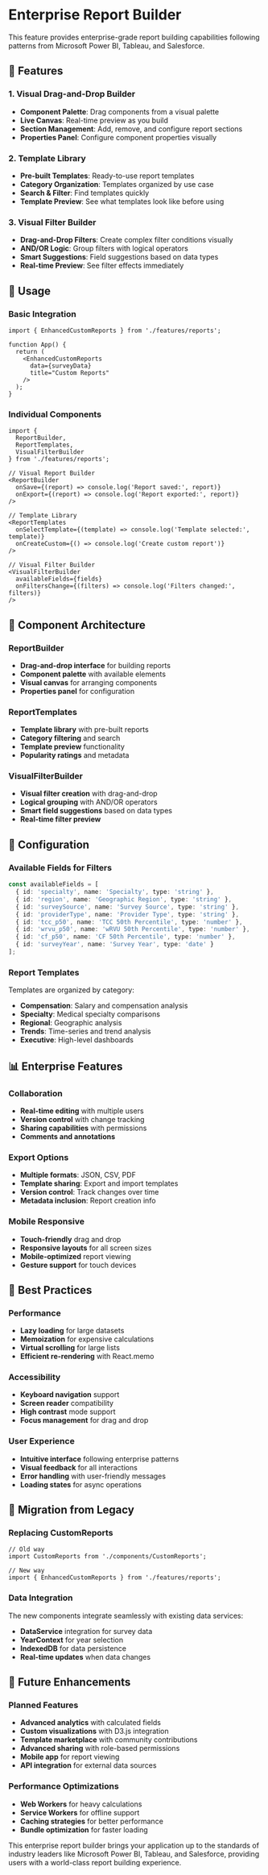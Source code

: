 # Enterprise Report Builder

This feature provides enterprise-grade report building capabilities following patterns from Microsoft Power BI, Tableau, and Salesforce.

## 🎯 Features

### 1. Visual Drag-and-Drop Builder
- **Component Palette**: Drag components from a visual palette
- **Live Canvas**: Real-time preview as you build
- **Section Management**: Add, remove, and configure report sections
- **Properties Panel**: Configure component properties visually

### 2. Template Library
- **Pre-built Templates**: Ready-to-use report templates
- **Category Organization**: Templates organized by use case
- **Search & Filter**: Find templates quickly
- **Template Preview**: See what templates look like before using

### 3. Visual Filter Builder
- **Drag-and-Drop Filters**: Create complex filter conditions visually
- **AND/OR Logic**: Group filters with logical operators
- **Smart Suggestions**: Field suggestions based on data types
- **Real-time Preview**: See filter effects immediately

## 🚀 Usage

### Basic Integration

```tsx
import { EnhancedCustomReports } from './features/reports';

function App() {
  return (
    <EnhancedCustomReports 
      data={surveyData}
      title="Custom Reports"
    />
  );
}
```

### Individual Components

```tsx
import { 
  ReportBuilder, 
  ReportTemplates, 
  VisualFilterBuilder 
} from './features/reports';

// Visual Report Builder
<ReportBuilder
  onSave={(report) => console.log('Report saved:', report)}
  onExport={(report) => console.log('Report exported:', report)}
/>

// Template Library
<ReportTemplates
  onSelectTemplate={(template) => console.log('Template selected:', template)}
  onCreateCustom={() => console.log('Create custom report')}
/>

// Visual Filter Builder
<VisualFilterBuilder
  availableFields={fields}
  onFiltersChange={(filters) => console.log('Filters changed:', filters)}
/>
```

## 🎨 Component Architecture

### ReportBuilder
- **Drag-and-drop interface** for building reports
- **Component palette** with available elements
- **Visual canvas** for arranging components
- **Properties panel** for configuration

### ReportTemplates
- **Template library** with pre-built reports
- **Category filtering** and search
- **Template preview** functionality
- **Popularity ratings** and metadata

### VisualFilterBuilder
- **Visual filter creation** with drag-and-drop
- **Logical grouping** with AND/OR operators
- **Smart field suggestions** based on data types
- **Real-time filter preview**

## 🔧 Configuration

### Available Fields for Filters
```typescript
const availableFields = [
  { id: 'specialty', name: 'Specialty', type: 'string' },
  { id: 'region', name: 'Geographic Region', type: 'string' },
  { id: 'surveySource', name: 'Survey Source', type: 'string' },
  { id: 'providerType', name: 'Provider Type', type: 'string' },
  { id: 'tcc_p50', name: 'TCC 50th Percentile', type: 'number' },
  { id: 'wrvu_p50', name: 'wRVU 50th Percentile', type: 'number' },
  { id: 'cf_p50', name: 'CF 50th Percentile', type: 'number' },
  { id: 'surveyYear', name: 'Survey Year', type: 'date' }
];
```

### Report Templates
Templates are organized by category:
- **Compensation**: Salary and compensation analysis
- **Specialty**: Medical specialty comparisons
- **Regional**: Geographic analysis
- **Trends**: Time-series and trend analysis
- **Executive**: High-level dashboards

## 📊 Enterprise Features

### Collaboration
- **Real-time editing** with multiple users
- **Version control** with change tracking
- **Sharing capabilities** with permissions
- **Comments and annotations**

### Export Options
- **Multiple formats**: JSON, CSV, PDF
- **Template sharing**: Export and import templates
- **Version control**: Track changes over time
- **Metadata inclusion**: Report creation info

### Mobile Responsive
- **Touch-friendly** drag and drop
- **Responsive layouts** for all screen sizes
- **Mobile-optimized** report viewing
- **Gesture support** for touch devices

## 🎯 Best Practices

### Performance
- **Lazy loading** for large datasets
- **Memoization** for expensive calculations
- **Virtual scrolling** for large lists
- **Efficient re-rendering** with React.memo

### Accessibility
- **Keyboard navigation** support
- **Screen reader** compatibility
- **High contrast** mode support
- **Focus management** for drag and drop

### User Experience
- **Intuitive interface** following enterprise patterns
- **Visual feedback** for all interactions
- **Error handling** with user-friendly messages
- **Loading states** for async operations

## 🔄 Migration from Legacy

### Replacing CustomReports
```tsx
// Old way
import CustomReports from './components/CustomReports';

// New way
import { EnhancedCustomReports } from './features/reports';
```

### Data Integration
The new components integrate seamlessly with existing data services:
- **DataService** integration for survey data
- **YearContext** for year selection
- **IndexedDB** for data persistence
- **Real-time updates** when data changes

## 🚀 Future Enhancements

### Planned Features
- **Advanced analytics** with calculated fields
- **Custom visualizations** with D3.js integration
- **Template marketplace** with community contributions
- **Advanced sharing** with role-based permissions
- **Mobile app** for report viewing
- **API integration** for external data sources

### Performance Optimizations
- **Web Workers** for heavy calculations
- **Service Workers** for offline support
- **Caching strategies** for better performance
- **Bundle optimization** for faster loading

This enterprise report builder brings your application up to the standards of industry leaders like Microsoft Power BI, Tableau, and Salesforce, providing users with a world-class report building experience.









